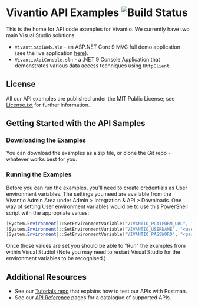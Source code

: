 # Vivantio API Examples ![Build Status](https://github.com/Vivantio/apiexamples/actions/workflows/dotnet.yml/badge.svg)

This is the home for API code examples for Vivantio. We currently have two main Visual Studio solutions:

- `VivantioApiWeb.sln` - an ASP.NET Core 9 MVC full demo application (see the live application [here](https://vivantioapisampleapp.azurewebsites.net/)).
- `VivantioApiConsole.sln` - a .NET 9 Console Application that demonstrates various data access techniques using `HttpClient`.

## License

All our API examples are published under the MIT Public License; see [License.txt](https://github.com/Vivantio/apisamples/blob/master/License.txt) for further information.

## Getting Started with the API Samples

### Downloading the Examples

You can download the examples as a zip file, or clone the Git repo - whatever works best for you.

### Running the Examples

Before you can run the examples, you'll need to create credentials as User environment variables. The settings you need are available from the Vivantio Admin Area under Admin > Integration & API > Downloads. One way of setting User environment variables would be to use this PowerShell script with the appropriate values:

```powershell
[System.Environment]::SetEnvironmentVariable("VIVANTIO_PLATFORM_URL", "<platform url starting with https:// and ending with a trailing />", "User")
[System.Environment]::SetEnvironmentVariable("VIVANTIO_USERNAME", "<username>", "User")
[System.Environment]::SetEnvironmentVariable("VIVANTIO_PASSWORD", "<password>", "User")
```

Once those values are set you should be able to "Run" the examples from within Visual Studio! (Note you may need to restart Visual Studio for the environment variables to be recognised.)

## Additional Resources

- See our [Tutorials repo](https://github.com/Vivantio/apitutorials) that explains how to test our APIs with Postman.
- See our [API Reference](https://webservices-na01.vivantio.com/Help) pages for a catalogue of supported APIs.
